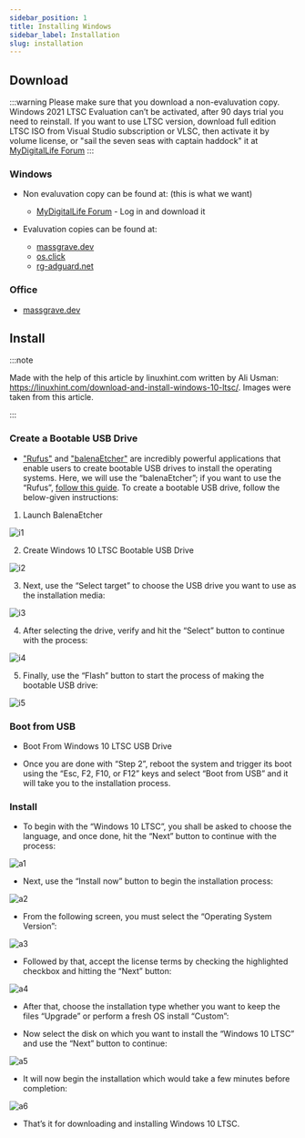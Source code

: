 ```yaml
---
sidebar_position: 1
title: Installing Windows
sidebar_label: Installation
slug: installation
---
```


## Download

:::warning
Please make sure that you download a non-evaluvation copy. Windows 2021 LTSC Evaluation can’t be activated, after 90 days trial you need to reinstall. If you want to use LTSC version, download full edition LTSC ISO from Visual Studio subscription or VLSC, then activate it by volume license, or "sail the seven seas with captain haddock" it at [MyDigitalLife Forum](https://forums.mydigitallife.net/)
:::

### Windows

- Non evaluvation copy can be found at: (this is what we want)

  - [MyDigitalLife Forum](https://forums.mydigitallife.net/) - Log in and download it

- Evaluvation copies can be found at:
  - [massgrave.dev](https://massgrave.dev/genuine-installation-media.html)
  - [os.click](https://os.click/en)
  - [rg-adguard.net](https://files.rg-adguard.net/version/f0bd8307-d897-ef77-dbd6-216fefbe94c5)

### Office

- [massgrave.dev](https://massgrave.dev/office_c2r_links.html)

## Install

:::note

Made with the help of this article by linuxhint.com written by Ali Usman: https://linuxhint.com/download-and-install-windows-10-ltsc/. Images were taken from this article.

:::

### Create a Bootable USB Drive

- ["Rufus"](https://rufus.ie/en/) and ["balenaEtcher"](https://etcher.balena.io/) are incredibly powerful applications that enable users to create bootable USB drives to install the operating systems. Here, we will use the “balenaEtcher”; if you want to use the “Rufus”, [follow this guide](https://linuxhint.com/install-windows-from-a-bootable-usb/). To create a bootable USB drive, follow the below-given instructions:

1. Launch BalenaEtcher

![i1](https://linuxhint.com/wp-content/uploads/2023/09/word-image-366783-2.png)

2. Create Windows 10 LTSC Bootable USB Drive

![i2](https://linuxhint.com/wp-content/uploads/2023/09/word-image-366783-3.png)

3. Next, use the “Select target” to choose the USB drive you want to use as the installation media:

![i3](https://linuxhint.com/wp-content/uploads/2023/09/word-image-366783-4.png)

4. After selecting the drive, verify and hit the “Select” button to continue with the process:

![i4](https://linuxhint.com/wp-content/uploads/2023/09/word-image-366783-5.png)

5. Finally, use the “Flash” button to start the process of making the bootable USB drive:

![i5](https://linuxhint.com/wp-content/uploads/2023/09/word-image-366783-6.png)

### Boot from USB

- Boot From Windows 10 LTSC USB Drive

- Once you are done with “Step 2”, reboot the system and trigger its boot using the “Esc, F2, F10, or F12” keys and select “Boot from USB” and it will take you to the installation process.

### Install

- To begin with the “Windows 10 LTSC”, you shall be asked to choose the language, and once done, hit the “Next” button to continue with the process:

![a1](https://linuxhint.com/wp-content/uploads/2023/09/word-image-366783-7.png)

- Next, use the “Install now” button to begin the installation process:

![a2](https://linuxhint.com/wp-content/uploads/2023/09/word-image-366783-8.png)

- From the following screen, you must select the “Operating System Version”:

![a3](https://linuxhint.com/wp-content/uploads/2023/09/word-image-366783-9.png)

- Followed by that, accept the license terms by checking the highlighted checkbox and hitting the “Next” button:

![a4](https://linuxhint.com/wp-content/uploads/2023/09/word-image-366783-10.png)

- After that, choose the installation type whether you want to keep the files “Upgrade” or perform a fresh OS install “Custom”:

- Now select the disk on which you want to install the “Windows 10 LTSC” and use the “Next” button to continue:

![a5](https://linuxhint.com/wp-content/uploads/2023/09/word-image-366783-12.png)

- It will now begin the installation which would take a few minutes before completion:

![a6](https://linuxhint.com/wp-content/uploads/2023/09/word-image-366783-13.png)

- That’s it for downloading and installing Windows 10 LTSC.

